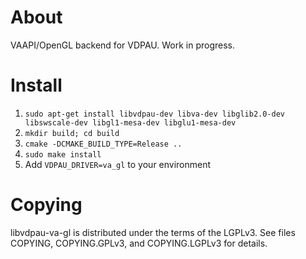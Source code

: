 About
=====

VAAPI/OpenGL backend for VDPAU. Work in progress.


Install
=======
   1. `sudo apt-get install libvdpau-dev libva-dev libglib2.0-dev libswscale-dev libgl1-mesa-dev libglu1-mesa-dev`
   2. `mkdir build; cd build`
   3. `cmake -DCMAKE_BUILD_TYPE=Release ..`
   4. `sudo make install`
   5. Add `VDPAU_DRIVER=va_gl` to your environment


Copying
=======
libvdpau-va-gl is distributed under the terms of the LGPLv3. See files
COPYING, COPYING.GPLv3, and COPYING.LGPLv3 for details.
